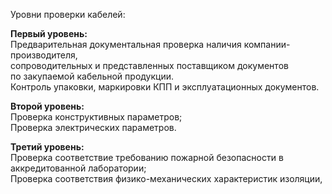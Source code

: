 Уровни проверки кабелей:

<b>Первый уровень:</b><br>
Предварительная документальная проверка наличия компании-производителя,<br>
сопроводительных и представленных поставщиком документов<br>
по закупаемой кабельной продукции.<br>
Контроль упаковки, маркировки КПП и эксплуатационных документов.

<b>Второй уровень:</b><br>
Проверка конструктивных параметров;<br>
Проверка электрических параметров.

<b>Третий уровень:</b><br>
Проверка соответствие требованию пожарной безопасности в аккредитованной лаборатории;<br>
Проверка соответствия физико-механических характеристик изоляции,<br>